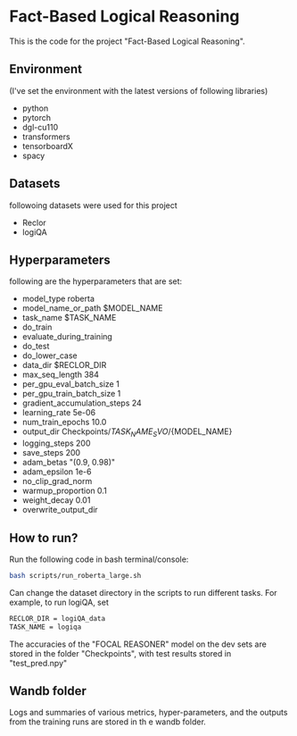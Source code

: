 # Fact-Based Logical Reasoning
This is the code for the project "Fact-Based Logical Reasoning".



## Environment
(I've set the environment with the latest versions of following libraries)

- python
- pytorch
- dgl-cu110
- transformers
- tensorboardX
- spacy

## Datasets 

followoing datasets were used for this project

- Reclor
- logiQA

## Hyperparameters
following are the hyperparameters that are set:

- model_type roberta 
- model_name_or_path $MODEL_NAME 
- task_name $TASK_NAME 
- do_train 
- evaluate_during_training 
- do_test 
- do_lower_case 
- data_dir $RECLOR_DIR 
- max_seq_length 384 
- per_gpu_eval_batch_size 1   
- per_gpu_train_batch_size 1   
- gradient_accumulation_steps 24 
- learning_rate 5e-06 
- num_train_epochs 10.0 
- output_dir Checkpoints/${TASK_NAME}_SVO/${MODEL_NAME} 
- logging_steps 200 
- save_steps 200 
- adam_betas "(0.9, 0.98)" 
- adam_epsilon 1e-6 
- no_clip_grad_norm 
- warmup_proportion 0.1 
- weight_decay 0.01 
- overwrite_output_dir

## How to run?

Run the following code in bash terminal/console:

```bash
bash scripts/run_roberta_large.sh
```


Can change the dataset directory in the scripts to run different tasks. For example, to run logiQA, set 

```BASH
RECLOR_DIR = logiQA_data
TASK_NAME = logiqa
```

The accuracies of the "FOCAL REASONER" model on the dev sets are stored in the folder "Checkpoints", with test results stored in "test_pred.npy"

## Wandb folder

Logs and summaries of various metrics, hyper-parameters, and the outputs from the training runs are stored in th e wandb folder.

